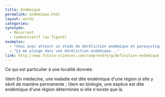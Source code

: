 ```yaml
---
title: Endémique
permalink: endemique.html
layout: words
categories:
synonyms:
  - Récurrent
  - Communicatif (au figuré)
examples:
  - "Vous avez atteint un stade de déréliction endémique et paroxystique..."
  - "Ça me plonge dans une déréliction endémique..."
link: http://www.futura-sciences.com/comprendre/g/definition-endemique_2258.php
---
```


Ce qui est particulier à une localité donnée.

\item En médecine, une maladie est dite endémique d'une région si elle y sévit de manière permanente ;
\item en biologie, une espèce est dite endémique d'une région déterminée si elle n'existe que là.

